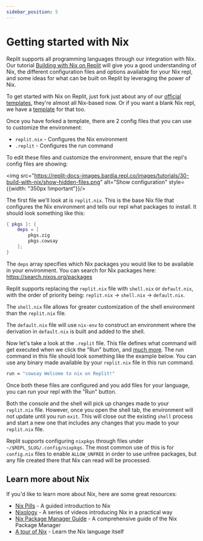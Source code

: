 ```yaml
---
sidebar_position: 5
---
```


# Getting started with Nix

Replit supports all programming languages through our integration with Nix. Our tutorial [Building with Nix on Replit](/tutorials/build-with-nix) will give you a good understanding of Nix, the different configuration files and options available for your Nix repl, and some ideas for what can be built on Replit by leveraging the power of Nix.

To get started with Nix on Replit, just fork just about any of our [official templates](https://replit.com/templates), they're almost all Nix-based now. Or if you want a blank Nix repl, we have a [template](/programming-ide/getting-started-nix) for that too.

Once you have forked a template, there are 2 config files that you can use to customize the environment: 

* `replit.nix` - Configures the Nix environment
* `.replit` - Configures the run command

To edit these files and customize the environment, ensure that the repl's config files are showing: 

<img src="https://replit-docs-images.bardia.repl.co/images/tutorials/30-build-with-nix/show-hidden-files.png"
    alt="Show configuration"
    style={{width: "350px !important"}}/>

The first file we'll look at is `replit.nix`. This is the base Nix file that configures the Nix environment and tells our repl what packages to install.
It should look something like this:

```nix
{ pkgs }: {
	deps = [
        pkgs.zig
		pkgs.cowsay
	];
}
```

The `deps` array specifies which Nix packages you would like to be available in your environment. You can search for Nix packages here: https://search.nixos.org/packages

Replit supports replacing the `replit.nix` file with `shell.nix` or `default.nix`, with the order of priority being: `replit.nix` -> `shell.nix` -> `default.nix`.

The `shell.nix` file allows for greater customization of the shell environment than the `replit.nix` file.

The `default.nix` file will use `nix-env` to construct an environment where the derivation in `default.nix` is built and added to the shell.

Now let's take a look at the `.replit` file. This file defines what command will get executed when we click the "Run" button, and [much more](/programming-ide/configuring-repl). The run command in this file should look something like the example below. You can use any binary made available by your `replit.nix` file in this run command.

```bash
run = "cowsay Welcome to nix on Replit!"
```

Once both these files are configured and you add files for your language, you can run your repl with the "Run" button.

Both the console and the shell will pick up changes made to your `replit.nix` file. However, once you open the shell tab, the environment will not update until you run `exit`. This will close out the existing `shell` process and start a new one that includes any changes that you made to your `replit.nix` file.

Replit supports configuring `nixpkgs` through files under `~/$REPL_SLUG/.config/nixpkgs`. The most common use of this is for `config.nix` files to enable `ALLOW_UNFREE` in order to use unfree packages, but any file created there that Nix can read will be processed.

## Learn more about Nix

If you'd like to learn more about Nix, here are some great resources:

* [Nix Pills](https://nixos.org/guides/nix-pills/) - A guided introduction to Nix
* [Nixology](https://www.youtube.com/playlist?list=PLRGI9KQ3_HP_OFRG6R-p4iFgMSK1t5BHs) - A series of videos introducing Nix in a practical way
* [Nix Package Manager Guide](https://nixos.org/manual/nix/stable/) - A comprehensive guide of the Nix Package Manager
* [A tour of Nix](https://nixcloud.io/tour) - Learn the Nix language itself
